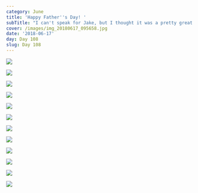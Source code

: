 ```yaml
---
category: June
title: 'Happy Father''s Day! '
subTitle: "I can't speak for Jake, but I thought it was a pretty great day! I may have seriously overdone it on the pictures today, but who can resist an adorable duo like this in matching red polos? Obviously not me! \U0001F60D"
cover: /images/img_20180617_095658.jpg
date: '2018-06-17'
day: Day 108
slug: Day 108
---
```

![](/images/img_20180617_095658.jpg)

![](/images/mvimg_20180617_095559.jpg)

![](/images/img_20180617_095827.jpg)

![](/images/img_20180617_111733.jpg)

![](/images/img_20180617_104849.jpg)

![](/images/img_20180617_112030.jpg)

![](/images/mvimg_20180617_112117.jpg)

![](/images/img_20180617_144901.jpg)

![](/images/mvimg_20180617_144847.jpg)

![](/images/img_20180617_144551.jpg)

![](/images/img_20180617_133006.jpg)

![](/images/img_20180617_175737.jpg)
